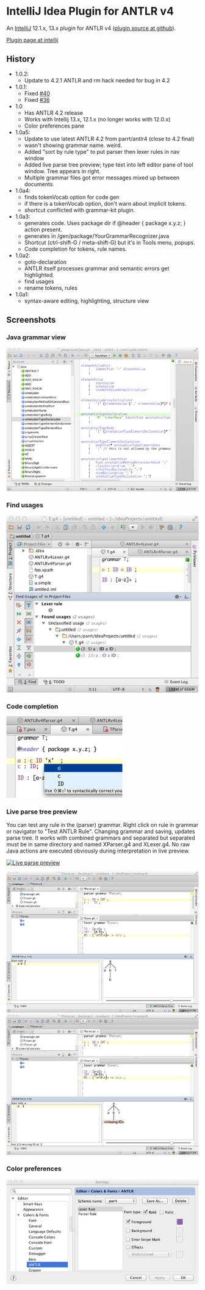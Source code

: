 # IntelliJ Idea Plugin for ANTLR v4

An [IntelliJ](https://www.jetbrains.com/idea/) 12.1.x, 13.x plugin for ANTLR v4 ([plugin source at github](https://github.com/antlr/antlr4)).

[Plugin page at intellij](http://plugins.jetbrains.com/plugin/7358?pr=idea)

## History
* 1.0.2:
    * Update to 4.2.1 ANTLR and rm hack needed for bug in 4.2
* 1.0.1:
    * Fixed [#40](https://github.com/antlr/intellij-plugin-v4/issues/40)
    * Fixed [#36](https://github.com/antlr/intellij-plugin-v4/issues/36)
* 1.0
    * Has ANTLR 4.2 release
    * Works with Intellij 13.x, 12.1.x (no longer works with 12.0.x)
    * Color preferences pane
* 1.0a5:
	* Update to use latest ANTLR 4.2 from parrt/antlr4 (close to 4.2 final)
	* wasn't showing grammar name. weird.
	* Added "sort by rule type" to put parser then lexer rules in nav window
	* Added live parse tree preview; type text into left editor pane of
	  tool window. Tree appears in right.
	* Multiple grammar files got error messages mixed up between documents.
* 1.0a4:
	* finds tokenVocab option for code gen
	* if there is a tokenVocab option, don't warn about implicit tokens.
	* shortcut conflicted with grammar-kit plugin.
* 1.0a3:
	* generates code. Uses package dir if @header { package x.y.z; } action present.
	* generates in <root>/gen/package/YourGrammarRecognizer.java
	* Shortcut (ctrl-shift-G / meta-shift-G) but it's in Tools menu, popups.
	* Code completion for tokens, rule names.
* 1.0a2:
	* goto-declaration
	* ANTLR itself processes grammar and semantic errors get highlighted.
	* find usages
	* rename tokens, rules
* 1.0a1:
 	* syntax-aware editing, highlighting, structure view

## Screenshots

### Java grammar view
![Java grammar view](images/java-grammar.png)

### Find usages
![Find usages](images/findusages.png)

### Code completion
![Code completion](images/completion.png)

### Live parse tree preview

You can test any rule in the (parser) grammar.  Right click on rule in grammar
or navigator to "Test ANTLR Rule".  Changing grammar and saving, updates
parse tree. It works with combined grammars and separated but separated
must be in same directory and named XParser.g4 and XLexer.g4.
No raw Java actions are executed obviously during interpretation in
live preview.

[![Live parse preview](http://img.youtube.com/vi/h60VapD1rOo/0.jpg)](//www.youtube.com/embed/h60VapD1rOo)

![Live preview](images/live-preview.png)
![Live preview](images/live-preview-error.png)

### Color preferences

![Live preview](images/color-prefs.png)

